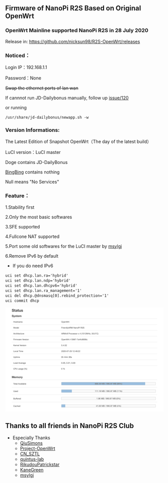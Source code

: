 ## Firmware of NanoPi R2S Based on Original OpenWrt

### OpenWrt Mainline supported NanoPi R2S in 28 July 2020

Release in:
https://github.com/nicksun98/R2S-OpenWrt/releases

### Noticed：

Login IP：192.168.1.1 

Password：None

~~Swap the ethernet ports of lan wan~~

If cannnot run JD-Dailybonus manually, follow up [issue/120](https://github.com/jerrykuku/luci-app-jd-dailybonus/issues/120)

or running
```
/usr/share/jd-dailybonus/newapp.sh -w
```

### Version Informations:

The Latest Edition of Snapshot OpenWrt（The day of the latest build）

LuCI version：LuCI master

Doge contains JD-DailyBonus

[BingBing](https://weibo.com/u/6512991534) contains nothing

Null means "No Services"

### Feature：

1.Stability first

2.Only the most basic softwares

3.SFE supported

4.Fullcone NAT supported

5.Port some old softwares for the LuCI master by [msylgj](https://github.com/msylgj)

6.Remove IPv6 by default

  * If you do need IPv6

```
uci set dhcp.lan.ra='hybrid'
uci set dhcp.lan.ndp='hybrid'
uci set dhcp.lan.dhcpv6='hybrid'
uci set dhcp.lan.ra_management='1'
uci del dhcp.@dnsmasq[0].rebind_protection='1'
uci commit dhcp
```

![](/Screenshots/newversion.jpeg)

## Thanks to all friends in NanoPi R2S Club

* Especially Thanks
  * [QiuSimons](https://github.com/QiuSimons)
  * [Project-OpenWrt](https://github.com/project-openwrt)
  * [CN_SZTL](https://github.com/1715173329)
  * [quintus-lab](https://github.com/quintus-lab)
  * [RikudouPatrickstar](https://github.com/RikudouPatrickstar)
  * [KaneGreen](https://github.com/KaneGreen)
  * [msylgj](https://github.com/msylgj)
